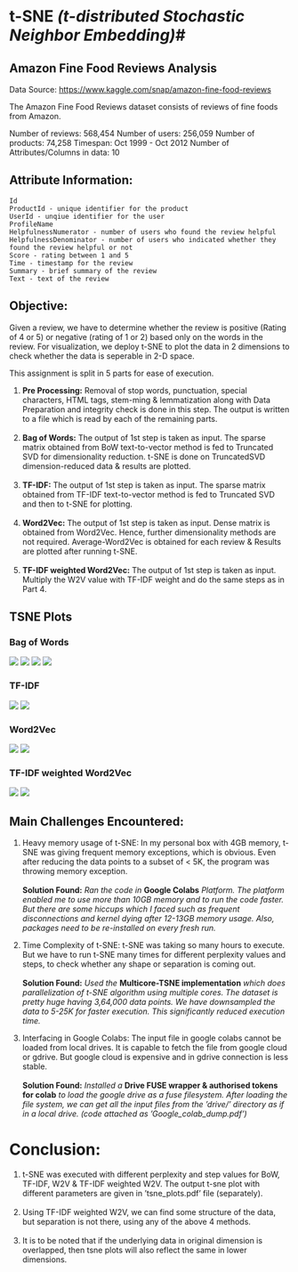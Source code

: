 # t-SNE *(t-distributed Stochastic Neighbor Embedding)*#


## Amazon Fine Food Reviews Analysis ##

Data Source: https://www.kaggle.com/snap/amazon-fine-food-reviews

The Amazon Fine Food Reviews dataset consists of reviews of fine foods from Amazon.

Number of reviews: 568,454
Number of users: 256,059
Number of products: 74,258
Timespan: Oct 1999 - Oct 2012
Number of Attributes/Columns in data: 10

## Attribute Information: ##

    Id
    ProductId - unique identifier for the product
    UserId - unqiue identifier for the user
    ProfileName
    HelpfulnessNumerator - number of users who found the review helpful
    HelpfulnessDenominator - number of users who indicated whether they found the review helpful or not
    Score - rating between 1 and 5
    Time - timestamp for the review
    Summary - brief summary of the review
    Text - text of the review

## Objective: ##

Given a review, we have to determine whether the review is positive (Rating of 4 or 5) or negative (rating of 1 or 2) based only on the words in the review. For visualization, we deploy t-SNE to plot the data in 2 dimensions to check whether the data is seperable in 2-D space.

This assignment is split in 5 parts for ease of execution.

1. **Pre Processing:** Removal of stop words, punctuation, special characters, HTML tags, stem-ming & lemmatization along with Data Preparation and integrity check is done in this step. The output is written to a file which is read by each of the remaining parts.<br/><br/>
2. **Bag of Words:** The output of 1st step is taken as input. The sparse matrix obtained from BoW text-to-vector method is fed to Truncated SVD for dimensionality reduction. t-SNE is done on TruncatedSVD dimension-reduced data & results are plotted.<br/><br/>
3. **TF-IDF:** The output of 1st step is taken as input. The sparse matrix obtained from TF-IDF text-to-vector method is fed to Truncated SVD and then to t-SNE for plotting.<br/><br/>
4. **Word2Vec:** The output of 1st step is taken as input. Dense matrix is obtained from Word2Vec. Hence, further dimensionality methods are not required. Average-Word2Vec is obtained for each review & Results are plotted after running t-SNE.<br/><br/>
5. **TF-IDF weighted Word2Vec:** The output of 1st step is taken as input. Multiply the W2V value with TF-IDF weight and do the same steps as in Part 4.

## TSNE Plots ##

### Bag of Words ###
![](https://github.com/AdroitAnandAI/t-SNE/blob/master/Images/BoW1.png)
![](https://github.com/AdroitAnandAI/t-SNE/blob/master/Images/BoW2.png)
![](https://github.com/AdroitAnandAI/t-SNE/blob/master/Images/BoW3.png)
![](https://github.com/AdroitAnandAI/t-SNE/blob/master/Images/BoW4.png)

### TF-IDF ###

![](https://github.com/AdroitAnandAI/t-SNE/blob/master/Images/tfidf1.png)
![](https://github.com/AdroitAnandAI/t-SNE/blob/master/Images/tfidf2.png)

### Word2Vec ###

![](https://github.com/AdroitAnandAI/t-SNE/blob/master/Images/w2v1.png)
![](https://github.com/AdroitAnandAI/t-SNE/blob/master/Images/w2v2.png)

### TF-IDF weighted Word2Vec ###

![](https://github.com/AdroitAnandAI/t-SNE/blob/master/Images/tfidf-w2v1.png)
![](https://github.com/AdroitAnandAI/t-SNE/blob/master/Images/tfidf-w2v2.png)

## Main Challenges Encountered: ##

1. Heavy memory usage of t-SNE: In my personal box with 4GB memory, t-SNE was giving frequent memory exceptions, which is obvious. Even after reducing the data points to a subset of < 5K, the program was throwing memory exception. <br/><br/> **Solution Found:** *Ran the code in* **Google Colabs** *Platform. The platform enabled me to use more than 10GB memory and to run the code faster. But there are some hiccups which I faced such as frequent disconnections and kernel dying after 12-13GB memory usage. Also, packages need to be re-installed on every fresh run.*

2. Time Complexity of t-SNE: t-SNE was taking so many hours to execute. But we have to run t-SNE many times for different perplexity values and steps, to check whether any shape or separation is coming out.<br/><br/>**Solution Found:** *Used the* **Multicore-TSNE implementation** *which does parallelization of t-SNE algorithm using multiple cores. The dataset is pretty huge having 3,64,000 data points. We have downsampled the data to 5-25K for faster execution. This significantly reduced execution time.*

3. Interfacing in Google Colabs: The input file in google colabs cannot be loaded from local drives. It is capable to fetch the file from google cloud or gdrive. But google cloud is expensive and in gdrive connection is less stable.<br/><br/>**Solution Found:** *Installed a* **Drive FUSE wrapper & authorised tokens for colab** *to load the google drive as a fuse filesystem. After loading the file system, we can get all the input files from the ’drive/’ directory as if in a local drive. (code attached as ’Google_colab_dump.pdf’)*

# Conclusion: #
1. t-SNE was executed with different perplexity and step values for BoW, TF-IDF, W2V & TF-IDF weighted W2V. The output t-sne plot with different parameters are given in ’tsne_plots.pdf’ file (separately).<br/><br/>
2. Using TF-IDF weighted W2V, we can find some structure of the data, but separation is not there, using any of the above 4 methods.<br/><br/>
3. It is to be noted that if the underlying data in original dimension is overlapped, then tsne plots will also reflect the same in lower dimensions.


